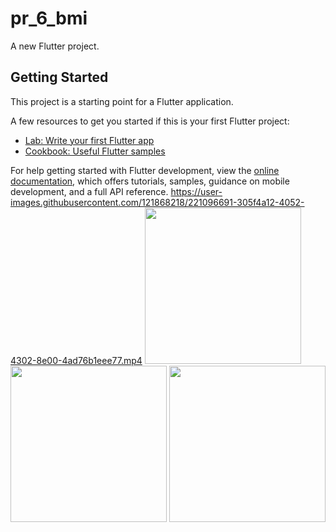 # pr_6_bmi

A new Flutter project.

## Getting Started

This project is a starting point for a Flutter application.

A few resources to get you started if this is your first Flutter project:

- [Lab: Write your first Flutter app](https://docs.flutter.dev/get-started/codelab)
- [Cookbook: Useful Flutter samples](https://docs.flutter.dev/cookbook)

For help getting started with Flutter development, view the
[online documentation](https://docs.flutter.dev/), which offers tutorials,
samples, guidance on mobile development, and a full API reference.
https://user-images.githubusercontent.com/121868218/221096691-305f4a12-4052-4302-8e00-4ad76b1eee77.mp4
<img src="https://user-images.githubusercontent.com/121868218/221097151-5e86e9c9-4231-4481-91f7-9be3a05ad0b8.jpeg" width="250px">
<img src="https://user-images.githubusercontent.com/121868218/221097228-a5a9ed32-5edf-4039-83ce-9fc7635558fc.jpeg" width="250px">
<img src="https://user-images.githubusercontent.com/121868218/221097270-8016c9e0-0b55-4a7f-9b6f-ceedf1084db0.jpeg" width="250px">
